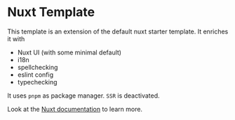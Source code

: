 # Nuxt Template

This template is an extension of the default nuxt starter template.
It enriches it with

- Nuxt UI (with some minimal default)
- i18n
- spellchecking
- eslint config
- typechecking

It uses `pnpm` as package manager.
`SSR` is deactivated.

Look at the [Nuxt documentation](https://nuxt.com/docs/getting-started/introduction) to learn more.
